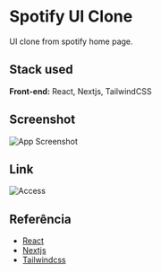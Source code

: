 
# Spotify UI Clone
UI clone from spotify home page.


## Stack used

**Front-end:** React, Nextjs, TailwindCSS



## Screenshot

![App Screenshot](https://www.old.mfdev.com.br/wp-content/uploads/2023/04/spotify-1024x513.png)

## Link
![Access](https://tailwind-spotify-mocha.vercel.app)


## Referência

 - [React](https://react.dev/)
 - [Nextjs](https://nextjs.org/docs/getting-started)
 - [Tailwindcss](https://tailwindcss.com/)

